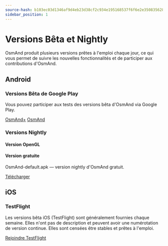```yaml
---
source-hash: b103ec03d1346af9d4eb23d38cf2c934e195168537f6f6e2e35083562868be22 
sidebar_position: 1
---
```


# Versions Bêta et Nightly

OsmAnd produit plusieurs versions prêtes à l'emploi chaque jour, ce qui vous permet de suivre les nouvelles fonctionnalités et de participer aux contributions d'OsmAnd.

## Android
### Versions Bêta de Google Play
Vous pouvez participer aux tests des versions bêta d'OsmAnd via Google Play.

<div class="button-row">
  <a class="button button--active" href="https://play.google.com/apps/testing/net.osmand.plus">OsmAnd+</a>
  <a class="button button--active" href="https://play.google.com/apps/testing/net.osmand">OsmAnd</a>
</div>

### Versions Nightly
#### Version OpenGL

#### Version gratuite
OsmAnd-default.apk — version nightly d'OsmAnd gratuit.
<div>
  <a class="button button--active" href="https://download.osmand.net/latest-night-build/OsmAnd-default.apk">Télécharger</a>
</div>

## iOS
### TestFlight
Les versions bêta iOS (TestFlight) sont généralement fournies chaque semaine. Elles n'ont pas de description et peuvent avoir une numérotation de version continue. Elles sont censées être stables et prêtes à l'emploi.

<div>
  <a class="button button--active" href="https://testflight.apple.com/join/7poGNCKy">Rejoindre TestFlight</a>
</div>

